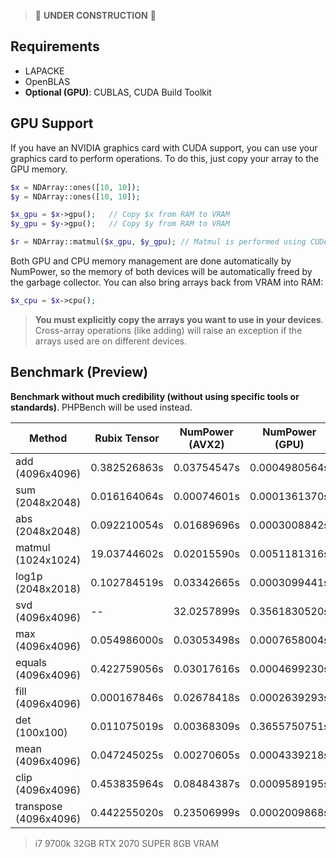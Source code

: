 > 🚧 **UNDER CONSTRUCTION** 🚧

## Requirements
- LAPACKE
- OpenBLAS
- **Optional (GPU)**: CUBLAS, CUDA Build Toolkit

## GPU Support

If you have an NVIDIA graphics card with CUDA support, you can use your graphics card 
to perform operations. To do this, just copy your array to the GPU memory.

```php 
$x = NDArray::ones([10, 10]);
$y = NDArray::ones([10, 10]);

$x_gpu = $x->gpu();   // Copy $x from RAM to VRAM
$y_gpu = $y->gpu();   // Copy $y from RAM to VRAM

$r = NDArray::matmul($x_gpu, $y_gpu); // Matmul is performed using CUDA
```

Both GPU and CPU memory management are done automatically by NumPower, so the memory of both devices will be 
automatically freed by the garbage collector.  You can also bring arrays back from VRAM into RAM:

```php 
$x_cpu = $x->cpu();
```

> **You must explicitly copy the arrays you want to use in your devices**. Cross-array operations (like adding) will 
> raise an exception if the arrays used are on different devices.

## Benchmark (Preview)
**Benchmark without much credibility (without using specific tools or standards)**. PHPBench will be used instead.

| **Method**            | **Rubix Tensor** | **NumPower (AVX2)** | **NumPower (GPU)** | 
|-----------------------|------------------|---------------------|--------------------|
| add    (4096x4096)    | 0.382526863s     | 0.03754547s         | 0.0004980564s      | 
| sum    (2048x2048)    | 0.016164064s     | 0.00074601s         | 0.0001361370s      |
| abs    (2048x2048)    | 0.092210054s     | 0.01689696s         | 0.0003008842s      |
| matmul (1024x1024)    | 19.03744602s     | 0.02015590s         | 0.0051181316s      |   
| log1p  (2048x2018)    | 0.102784519s     | 0.03342665s         | 0.0003099441s      |   
| svd    (4096x4096)    | --               | 32.0257899s         | 0.3561830520s      |
| max    (4096x4096)    | 0.054986000s     | 0.03053498s         | 0.0007658004s      |
| equals (4096x4096)    | 0.422759056s     | 0.03017616s         | 0.0004699230s      |
| fill   (4096x4096)    | 0.000167846s     | 0.02678418s         | 0.0002639293s      |
| det    (100x100)      | 0.011075019s     | 0.00368309s         | 0.3655750751s      |
| mean  (4096x4096)     | 0.047245025s     | 0.00270605s         | 0.0004339218s      |
| clip  (4096x4096)     | 0.453835964s     | 0.08484387s         | 0.0009589195s      |
| transpose (4096x4096) | 0.442255020s     | 0.23506999s         | 0.0002009868s      |

>i7 9700k 32GB RTX 2070 SUPER 8GB VRAM
